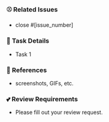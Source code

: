 ### ⚾️ Related Issues
* close #[issue_number]

### 📝 Task Details
* Task 1

### 📂 References
* screenshots, GIFs, etc.

### 💕 Review Requirements
* Please fill out your review request.

